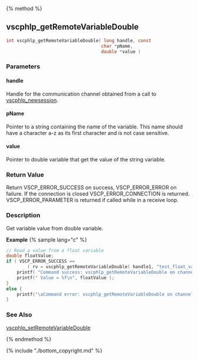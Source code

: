 
{% method %}
## vscphlp_getRemoteVariableDouble

```c
int vscphlp_getRemoteVariableDouble( long handle, const 
                                    char *pName, 
                                    double *value ) 
```

### Parameters

#### handle
Handle for the communication channel obtained from a call to [vscphlp_newsession](vscphlp_newsession.md).

#### pName
Pointer to a string containing the name of the variable. This name should have a character a-z as its first character and is not case sensitive.

#### value
Pointer to double variable that get the value of the string variable.

### Return Value
Return VSCP_ERROR_SUCCESS on success, VSCP_ERROR_ERROR on failure. If the connection is closed VSCP_ERROR_CONNECTION is returned. VSCP_ERROR_PARAMETER is returned if called while in a receive loop. 

### Description
Get variable value from double variable.

**Example** {% sample lang="c" %}

```c
// Read a value from a float variable
double floatValue;
if ( VSCP_ERROR_SUCCESS == 
        ( rv = vscphlp_getRemoteVariableDouble( handle1, "test_float_variable", &floatValue ) ) ) {
    printf( "Command success: vscphlp_getRemoteVariableDouble on channel 1\n" );
    printf(" Value = %f\n", floatValue );
}
else {
    printf("\aCommand error: vscphlp_getRemoteVariableDouble on channel 1  Error code=%d\n", rv);
}
```

### See Also
[vscphlp_setRemoteVariableDouble](vscphlp_setremotevariabledouble.md)

{% endmethod %}

{% include "./bottom_copyright.md" %}